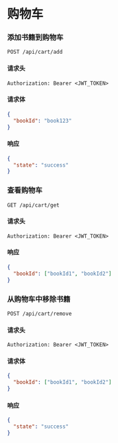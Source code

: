 # 购物车

### 添加书籍到购物车

```http
POST /api/cart/add
```

#### 请求头
```http
Authorization: Bearer <JWT_TOKEN>
```

#### 请求体
```json
{
  "bookId": "book123"
}
```

#### 响应
```json
{
  "state": "success"
}
```

### 查看购物车

```http
GET /api/cart/get
```

#### 请求头

```http
Authorization: Bearer <JWT_TOKEN>
```

#### 响应

```json
{
  "bookId": ["bookId1", "bookId2"]
}
```

### 从购物车中移除书籍

```http
POST /api/cart/remove
```

#### 请求头
```http
Authorization: Bearer <JWT_TOKEN>
```

#### 请求体
```json
{
  "bookId": ["bookId1", "bookId2"]
}
```

#### 响应
```json
{
  "state": "success"
}
```
